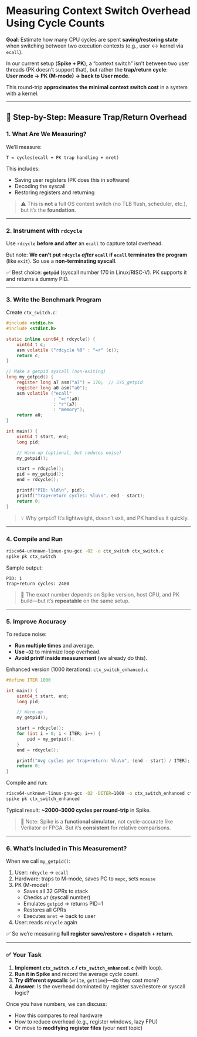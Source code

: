 # Measuring Context Switch Overhead Using Cycle Counts

**Goal**: Estimate how many CPU cycles are spent **saving/restoring state** when switching between two execution contexts (e.g., user ↔ kernel via `ecall`).

In our current setup (**Spike + PK**), a “context switch” isn’t between two user threads (PK doesn’t support that), but rather the **trap/return cycle**:  
**User mode → PK (M-mode) → back to User mode**.

This round-trip **approximates the minimal context switch cost** in a system with a kernel.

---

## 📏 Step-by-Step: Measure Trap/Return Overhead

### 1. **What Are We Measuring?**

We’ll measure:
```text
T = cycles(ecall + PK trap handling + mret)
```
This includes:
- Saving user registers (PK does this in software)
- Decoding the syscall
- Restoring registers and returning

> ⚠️ This is **not** a full OS context switch (no TLB flush, scheduler, etc.), but it’s the **foundation**.

---

### 2. **Instrument with `rdcycle`**

Use `rdcycle` **before and after** an `ecall` to capture total overhead.

But note: **We can’t put `rdcycle` *after* `ecall` if `ecall` terminates the program** (like `exit`). So use a **non-terminating syscall**.

✅ Best choice: **`getpid`** (syscall number 170 in Linux/RISC-V). PK supports it and returns a dummy PID.

---

### 3. **Write the Benchmark Program**

Create `ctx_switch.c`:

```c
#include <stdio.h>
#include <stdint.h>

static inline uint64_t rdcycle() {
    uint64_t c;
    asm volatile ("rdcycle %0" : "=r" (c));
    return c;
}

// Make a getpid syscall (non-exiting)
long my_getpid() {
    register long a7 asm("a7") = 170;  // SYS_getpid
    register long a0 asm("a0");
    asm volatile ("ecall"
                  : "=r"(a0)
                  : "r"(a7)
                  : "memory");
    return a0;
}

int main() {
    uint64_t start, end;
    long pid;

    // Warm-up (optional, but reduces noise)
    my_getpid();

    start = rdcycle();
    pid = my_getpid();
    end = rdcycle();

    printf("PID: %ld\n", pid);
    printf("Trap+return cycles: %lu\n", end - start);
    return 0;
}
```

> 💡 Why `getpid`? It’s lightweight, doesn’t exit, and PK handles it quickly.

---

### 4. **Compile and Run**

```bash
riscv64-unknown-linux-gnu-gcc -O2 -o ctx_switch ctx_switch.c
spike pk ctx_switch
```

Sample output:
```
PID: 1
Trap+return cycles: 2480
```

> 📌 The exact number depends on Spike version, host CPU, and PK build—but it’s **repeatable** on the same setup.

---

### 5. **Improve Accuracy**

To reduce noise:
- **Run multiple times** and average.
- **Use `-O2`** to minimize loop overhead.
- **Avoid printf inside measurement** (we already do this).

Enhanced version (1000 iterations): `ctx_switch_enhanced.c`

```c
#define ITER 1000

int main() {
    uint64_t start, end;
    long pid;

    // Warm-up
    my_getpid();

    start = rdcycle();
    for (int i = 0; i < ITER; i++) {
        pid = my_getpid();
    }
    end = rdcycle();

    printf("Avg cycles per trap+return: %lu\n", (end - start) / ITER);
    return 0;
}
```

Compile and run:
```bash
riscv64-unknown-linux-gnu-gcc -O2 -DITER=1000 -o ctx_switch_enhanced ctx_switch_enhanced.c
spike pk ctx_switch_enhanced
```

Typical result: **~2000–3000 cycles per round-trip** in Spike.

> 🔬 Note: Spike is a **functional simulator**, not cycle-accurate like Verilator or FPGA. But it’s **consistent** for relative comparisons.

---

### 6. **What’s Included in This Measurement?**

When we call `my_getpid()`:
1. User: `rdcycle` → `ecall`
2. Hardware: traps to M-mode, saves PC to `mepc`, sets `mcause`
3. PK (M-mode):
   - Saves all 32 GPRs to stack
   - Checks `a7` (syscall number)
   - Emulates `getpid` → returns PID=1
   - Restores all GPRs
   - Executes `mret` → back to user
4. User: reads `rdcycle` again

✅ So we’re measuring **full register save/restore + dispatch + return**.

---

### ✅ Your Task

1. **Implement `ctx_switch.c` / `ctx_switch_enhanced.c`** (with loop).
2. **Run it in Spike** and record the average cycle count.
3. **Try different syscalls** (`write`, `gettime`)—do they cost more?
4. **Answer**: Is the overhead dominated by register save/restore or syscall logic?

Once you have numbers, we can discuss:
- How this compares to real hardware
- How to reduce overhead (e.g., register windows, lazy FPU)
- Or move to **modifying register files** (your next topic)